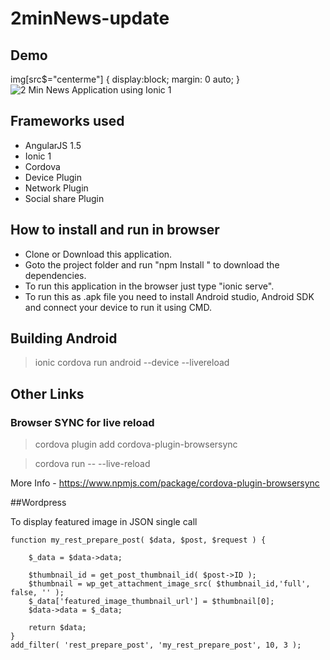 # 2minNews-update

## Demo 
img[src$="centerme"] {
  display:block;
  margin: 0 auto;
}
![2 Min News Application using Ionic 1](https://ktragrifarms.files.wordpress.com/2018/03/output_65nxv31.gif?style=centerme)

## Frameworks used

- AngularJS 1.5
- Ionic 1
- Cordova
- Device Plugin
- Network Plugin
- Social share Plugin

## How to install and run in browser

- Clone or Download this application.
- Goto the project folder and  run "npm Install " to download the dependencies.
- To run this application in the browser just type "ionic serve".
- To run this as .apk file you need to install Android studio, Android SDK and connect your device to run it using CMD.

## Building Android 

 > ionic cordova run android --device --livereload
 
 ## Other Links
 
 ### Browser SYNC for live reload

> cordova plugin add cordova-plugin-browsersync

> cordova run -- --live-reload

 More Info - https://www.npmjs.com/package/cordova-plugin-browsersync


##Wordpress

To display featured image in JSON single call 

```
function my_rest_prepare_post( $data, $post, $request ) {

	$_data = $data->data;

	$thumbnail_id = get_post_thumbnail_id( $post->ID );
	$thumbnail = wp_get_attachment_image_src( $thumbnail_id,'full', false, '' ); 
	$_data['featured_image_thumbnail_url'] = $thumbnail[0];
	$data->data = $_data;

	return $data;
}
add_filter( 'rest_prepare_post', 'my_rest_prepare_post', 10, 3 );

```
 
